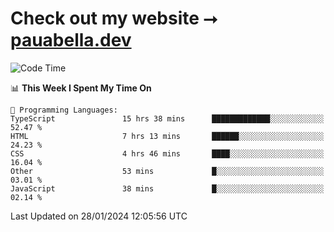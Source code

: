 # Check out my website ⭢ [pauabella.dev](https://pauabella.dev)

<!--START_SECTION:waka-->
![Code Time](http://img.shields.io/badge/Code%20Time-2%2C913%20hrs%2044%20mins-blue)

📊 **This Week I Spent My Time On** 

```text
💬 Programming Languages: 
TypeScript               15 hrs 38 mins      █████████████░░░░░░░░░░░░   52.47 % 
HTML                     7 hrs 13 mins       ██████░░░░░░░░░░░░░░░░░░░   24.23 % 
CSS                      4 hrs 46 mins       ████░░░░░░░░░░░░░░░░░░░░░   16.04 % 
Other                    53 mins             █░░░░░░░░░░░░░░░░░░░░░░░░   03.01 % 
JavaScript               38 mins             █░░░░░░░░░░░░░░░░░░░░░░░░   02.14 % 
```


 Last Updated on 28/01/2024 12:05:56 UTC
<!--END_SECTION:waka-->

